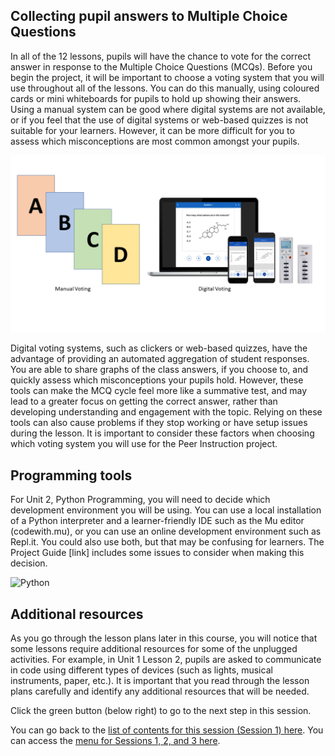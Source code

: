 ## Collecting pupil answers to Multiple Choice Questions

In all of the 12 lessons, pupils will have the chance to vote for the correct answer in response to the Multiple Choice Questions (MCQs). Before you begin the project, it will be important to choose a voting system that you will use throughout all of the lessons. You can do this manually, using coloured cards or mini whiteboards for pupils to hold up showing their answers. Using a manual system can be good where digital systems are not available, or if you feel that the use of digital systems or web-based quizzes is not suitable for your learners. However, it can be more difficult for you to assess which misconceptions are most common amongst your pupils. 

![Voting](images/PIVoting.png)

Digital voting systems, such as clickers or web-based quizzes, have the advantage of providing an automated aggregation of student responses. You are able to share graphs of the class answers, if you choose to, and quickly assess which misconceptions your pupils hold. However, these tools can make the MCQ cycle feel more like a summative test, and may lead to a greater focus on getting the correct answer, rather than developing understanding and engagement with the topic. Relying on these tools can also cause problems if they stop working or have setup issues during the lesson. It is important to consider these factors when choosing which voting system you will use for the Peer Instruction project.

## Programming tools

For Unit 2, Python Programming, you will need to decide which development environment you will be using. You can use a local installation of a Python interpreter and a learner-friendly IDE such as the Mu editor (codewith.mu), or you can use an online development environment such as Repl.it. You could also use both, but that may be confusing for learners. The Project Guide [link] includes some issues to consider when making this decision.

![Python](images/MuEditor.png)

## Additional resources

As you go through the lesson plans later in this course, you will notice that some lessons require additional resources for some of the unplugged activities. For example, in Unit 1 Lesson 2, pupils are asked to communicate in code using different types of devices (such as lights, musical instruments, paper, etc.). It is important that you read through the lesson plans carefully and identify any additional resources that will be needed.
 
Click the green button (below right) to go to the next step in this session.
 
You can go back to the [list of contents for this session (Session 1) here](https://projects.raspberrypi.org/en/projects/).
You can access the [menu for Sessions 1, 2, and 3 here](https://projects.raspberrypi.org/en/).

